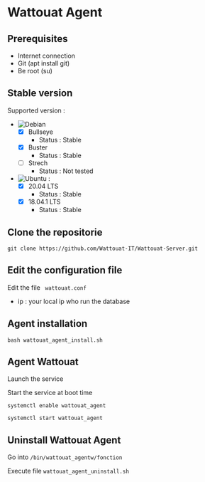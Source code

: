 # Wattouat Agent

## Prerequisites

- Internet connection
- Git (apt install git) 
- Be root (su) 

## Stable version

Supported version :

- ![Debian](https://img.shields.io/badge/Debian-D70A53?style=for-the-badge&logo=debian&logoColor=white)
    - [X] Bullseye 
        - Status : Stable
    - [X] Buster
        - Status : Stable
    - [ ] Strech
        - Status : Not tested

- ![Ubuntu](https://img.shields.io/badge/Ubuntu-E95420?style=for-the-badge&logo=ubuntu&logoColor=white) : 
    - [X] 20.04 LTS
        - Status : Stable
    - [X] 18.04.1 LTS
        - Status : Stable

## Clone the repositorie

``` shell 
git clone https://github.com/Wattouat-IT/Wattouat-Server.git
```

## Edit the configuration file

Edit the file ``` wattouat.conf```

 - ip : your local ip who run the database

## Agent installation

``` shell 
bash wattouat_agent_install.sh
```

## Agent Wattouat

Launch the service

Start the service at boot time

``` shell 
systemctl enable wattouat_agent
```

``` shell 
systemctl start wattouat_agent
```

## Uninstall Wattouat Agent

Go into ```/bin/wattouat_agentw/fonction```

Execute file ```wattouat_agent_uninstall.sh```